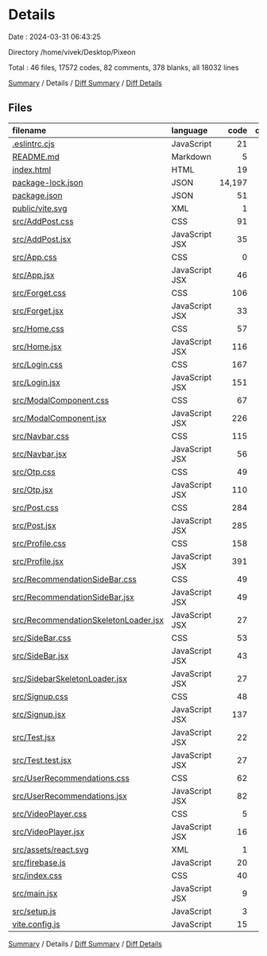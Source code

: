# Details

Date : 2024-03-31 06:43:25

Directory /home/vivek/Desktop/Pixeon

Total : 46 files,  17572 codes, 82 comments, 378 blanks, all 18032 lines

[Summary](results.md) / Details / [Diff Summary](diff.md) / [Diff Details](diff-details.md)

## Files
| filename | language | code | comment | blank | total |
| :--- | :--- | ---: | ---: | ---: | ---: |
| [.eslintrc.cjs](/.eslintrc.cjs) | JavaScript | 21 | 0 | 1 | 22 |
| [README.md](/README.md) | Markdown | 5 | 0 | 4 | 9 |
| [index.html](/index.html) | HTML | 19 | 0 | 1 | 20 |
| [package-lock.json](/package-lock.json) | JSON | 14,197 | 0 | 1 | 14,198 |
| [package.json](/package.json) | JSON | 51 | 0 | 1 | 52 |
| [public/vite.svg](/public/vite.svg) | XML | 1 | 0 | 0 | 1 |
| [src/AddPost.css](/src/AddPost.css) | CSS | 91 | 0 | 14 | 105 |
| [src/AddPost.jsx](/src/AddPost.jsx) | JavaScript JSX | 35 | 0 | 3 | 38 |
| [src/App.css](/src/App.css) | CSS | 0 | 0 | 1 | 1 |
| [src/App.jsx](/src/App.jsx) | JavaScript JSX | 46 | 2 | 9 | 57 |
| [src/Forget.css](/src/Forget.css) | CSS | 106 | 0 | 8 | 114 |
| [src/Forget.jsx](/src/Forget.jsx) | JavaScript JSX | 33 | 0 | 4 | 37 |
| [src/Home.css](/src/Home.css) | CSS | 57 | 2 | 13 | 72 |
| [src/Home.jsx](/src/Home.jsx) | JavaScript JSX | 116 | 0 | 10 | 126 |
| [src/Login.css](/src/Login.css) | CSS | 167 | 2 | 20 | 189 |
| [src/Login.jsx](/src/Login.jsx) | JavaScript JSX | 151 | 2 | 12 | 165 |
| [src/ModalComponent.css](/src/ModalComponent.css) | CSS | 67 | 9 | 12 | 88 |
| [src/ModalComponent.jsx](/src/ModalComponent.jsx) | JavaScript JSX | 226 | 7 | 17 | 250 |
| [src/Navbar.css](/src/Navbar.css) | CSS | 115 | 8 | 17 | 140 |
| [src/Navbar.jsx](/src/Navbar.jsx) | JavaScript JSX | 56 | 1 | 7 | 64 |
| [src/Otp.css](/src/Otp.css) | CSS | 49 | 0 | 6 | 55 |
| [src/Otp.jsx](/src/Otp.jsx) | JavaScript JSX | 110 | 7 | 15 | 132 |
| [src/Post.css](/src/Post.css) | CSS | 284 | 1 | 50 | 335 |
| [src/Post.jsx](/src/Post.jsx) | JavaScript JSX | 285 | 15 | 18 | 318 |
| [src/Profile.css](/src/Profile.css) | CSS | 158 | 0 | 27 | 185 |
| [src/Profile.jsx](/src/Profile.jsx) | JavaScript JSX | 391 | 9 | 22 | 422 |
| [src/RecommendationSideBar.css](/src/RecommendationSideBar.css) | CSS | 49 | 1 | 6 | 56 |
| [src/RecommendationSideBar.jsx](/src/RecommendationSideBar.jsx) | JavaScript JSX | 49 | 0 | 2 | 51 |
| [src/RecommendationSkeletonLoader.jsx](/src/RecommendationSkeletonLoader.jsx) | JavaScript JSX | 27 | 0 | 5 | 32 |
| [src/SideBar.css](/src/SideBar.css) | CSS | 53 | 0 | 6 | 59 |
| [src/SideBar.jsx](/src/SideBar.jsx) | JavaScript JSX | 43 | 0 | 3 | 46 |
| [src/SidebarSkeletonLoader.jsx](/src/SidebarSkeletonLoader.jsx) | JavaScript JSX | 27 | 0 | 3 | 30 |
| [src/Signup.css](/src/Signup.css) | CSS | 48 | 0 | 9 | 57 |
| [src/Signup.jsx](/src/Signup.jsx) | JavaScript JSX | 137 | 5 | 11 | 153 |
| [src/Test.jsx](/src/Test.jsx) | JavaScript JSX | 22 | 0 | 5 | 27 |
| [src/Test.test.jsx](/src/Test.test.jsx) | JavaScript JSX | 27 | 0 | 6 | 33 |
| [src/UserRecommendations.css](/src/UserRecommendations.css) | CSS | 62 | 3 | 8 | 73 |
| [src/UserRecommendations.jsx](/src/UserRecommendations.jsx) | JavaScript JSX | 82 | 0 | 5 | 87 |
| [src/VideoPlayer.css](/src/VideoPlayer.css) | CSS | 5 | 0 | 0 | 5 |
| [src/VideoPlayer.jsx](/src/VideoPlayer.jsx) | JavaScript JSX | 16 | 0 | 3 | 19 |
| [src/assets/react.svg](/src/assets/react.svg) | XML | 1 | 0 | 0 | 1 |
| [src/firebase.js](/src/firebase.js) | JavaScript | 20 | 1 | 3 | 24 |
| [src/index.css](/src/index.css) | CSS | 40 | 6 | 4 | 50 |
| [src/main.jsx](/src/main.jsx) | JavaScript JSX | 9 | 0 | 2 | 11 |
| [src/setup.js](/src/setup.js) | JavaScript | 3 | 0 | 2 | 5 |
| [vite.config.js](/vite.config.js) | JavaScript | 15 | 1 | 2 | 18 |

[Summary](results.md) / Details / [Diff Summary](diff.md) / [Diff Details](diff-details.md)